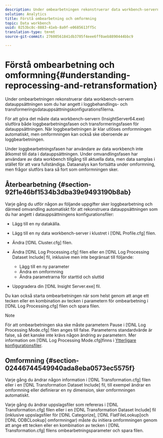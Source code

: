 ```yaml
---
description: Under ombearbetningen rekonstruerar data workbench-servern datauppsättningen som du har angett i loggbehandlings- och transformeringsdatauppsättningskonfigurationsfilerna.
solution: Analytics
title: Förstå ombearbetning och omformning
topic: Data workbench
uuid: 0253bc8c-8883-41eb-8a9f-e0685613ff5c
translation-type: tm+mt
source-git-commit: 27600561841db3705f4eee6ff0aeb8890444bbc9

---
```



# Förstå ombearbetning och omformning{#understanding-reprocessing-and-retransformation}

Under ombearbetningen rekonstruerar data workbench-servern datauppsättningen som du har angett i loggbehandlings- och transformeringsdatauppsättningskonfigurationsfilerna.

För att göra det måste data workbench-servern (InsightServer64.exe) slutföra både loggbearbetningsfasen och transformeringsfasen för datauppsättningen. När loggbearbetningen är klar utlöses omformningen automatiskt, men omformningen kan också ske oberoende av loggbearbetningen.

Under loggbearbetningsfasen har användare av data workbench inte åtkomst till data i datauppsättningen. Under omvandlingsfasen har användare av data workbench tillgång till aktuella data, men data samplas i stället för att vara fullständiga. Dataanalys kan fortsätta under omformning, men frågor slutförs bara så fort som omformningen sker.

## Återbearbetning {#section-92f1e46bf1534b3dba39e9493190b8ab}

Varje gång du utför någon av följande uppgifter sker loggbearbetning och därmed omvandling automatiskt för att rekonstruera datauppsättningen som du har angett i datauppsättningens konfigurationsfiler:

* Lägg till en ny datakälla.
* Lägg till en ny data workbench-server i klustret i [!DNL Profile.cfg] filen.
* Ändra [!DNL Cluster.cfg] filen.
* Ändra [!DNL Log Processing.cfg] filen eller en [!DNL Log Processing Dataset Include] fil, inklusive men inte begränsat till följande:

   * Lägg till en ny parameter
   * Ändra en omformning
   * Ändra parametrarna för starttid och sluttid

* Uppgradera din [!DNL Insight Server.exe] fil.

Du kan också starta ombearbetningen när som helst genom att ange ett tecken eller en kombination av tecken i parametern för ombearbetning i [!DNL Log Processing.cfg] filen och spara filen.

>[!NOTE]
>
>För att ombearbetningen ska ske måste parametern Pause i [!DNL Log Processing Mode.cfg] filen anges till false. Parameterns standardvärde är false, så det kanske inte krävs någon ändring av parametern. Mer information om [!DNL Log Processing Mode.cfg]finns i [Ytterligare konfigurationsfiler](/help/home/c-dataset-const-proc/c-add-config-files/c-add-config-files.md).

## Omformning {#section-02446744549940ada8eba0573ec5575f}

Varje gång du ändrar någon information i [!DNL Transformation.cfg] filen eller i en [!DNL Transformation Dataset Include] fil, till exempel ändrar en omformning eller definierar en ny dimension, sker omformningen automatiskt.

Varje gång du ändrar uppslagsfiler som refereras i [!DNL Transformation.cfg] filen eller i en [!DNL Transformation Dataset Include] fil (inklusive uppslagsfiler för [!DNL Categorize], [!DNL FlatFileLookup]och [!DNL ODBCLookup] omformningar) måste du initiera omformningen genom att ange ett tecken eller en kombination av tecken i [!DNL Transformation.cfg] filens ombearbetningsparameter och spara filen.
